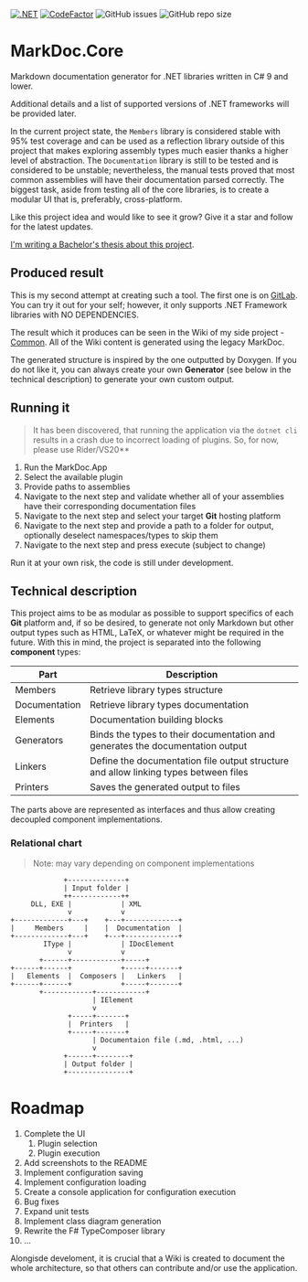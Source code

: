 [![.NET](https://github.com/hailstorm75/MarkDoc.Core/actions/workflows/dot-core.yml/badge.svg)](https://github.com/hailstorm75/MarkDoc.Core/actions/workflows/dot-core.yml) [![CodeFactor](https://www.codefactor.io/repository/github/hailstorm75/markdoc.core/badge)](https://www.codefactor.io/repository/github/hailstorm75/markdoc.core) ![GitHub issues](https://img.shields.io/github/issues/hailstorm75/MarkDoc.Core) ![GitHub repo size](https://img.shields.io/github/repo-size/hailstorm75/MarkDoc.Core)

# MarkDoc.Core
Markdown documentation generator for .NET libraries written in C# 9 and lower.

Additional details and a list of supported versions of .NET frameworks will be provided later.

In the current project state, the `Members` library is considered stable with 95% test coverage and can be used as a reflection library outside of this project that makes exploring assembly types much easier thanks a higher level of abstraction.
The `Documentation` library is still to be tested and is considered to be unstable; nevertheless, the manual tests proved that most common assemblies will have their documentation parsed correctly.
The biggest task, aside from testing all of the core libraries, is to create a modular UI that is, preferably, cross-platform.

Like this project idea and would like to see it grow? Give it a star and follow for the latest updates.

[I'm writing a Bachelor's thesis about this project](https://github.com/hailstorm75/MarkDoc.Thesis).

## Produced result

This is my second attempt at creating such a tool. The first one is on [GitLab](https://gitlab.com/hailstorm75/markdoc). You can try it out for your self; however, it only supports .NET Framework libraries with NO DEPENDENCIES.

The result which it produces can be seen in the Wiki of my side project - [Common](https://gitlab.com/hailstorm75/Common/-/wikis/home). All of the Wiki content is generated using the legacy MarkDoc.

The generated structure is inspired by the one outputted by Doxygen. If you do not like it, you can always create your own **Generator** (see below in the technical description) to generate your own custom output.

## Running it

> It has been discovered, that running the application via the `dotnet cli` results in a crash due to incorrect loading of plugins. So, for now, please use Rider/VS20**

 1. Run the MarkDoc.App
 2. Select the available plugin
 3. Provide paths to assemblies
 4. Navigate to the next step and validate whether all of your assemblies have their corresponding documentation files
 5. Navigate to the next step and select your target **Git** hosting platform
 6. Navigate to the next step and provide a path to a folder for output, optionally deselect namespaces/types to skip them
 7. Navigate to the next step and press execute (subject to change)

Run it at your own risk, the code is still under development.

## Technical description

This project aims to be as modular as possible to support specifics of each **Git** platform and, if so be desired, to generate not only Markdown but other output types such as HTML, LaTeX, or whatever might be required in the future.
With this in mind, the project is separated into the following **component** types:

| Part | Description |
| ---- | ----------- |
| Members | Retrieve library types structure |
| Documentation | Retrieve library types documentation |
| Elements | Documentation building blocks |
| Generators | Binds the types to their documentation and generates the documentation output |
| Linkers | Define the documentation file output structure and allow linking types between files |
| Printers | Saves the generated output to files |

The parts above are represented as interfaces and thus allow creating decoupled component implementations.

### Relational chart

> Note: may vary depending on component implementations

```
             +--------------+
             | Input folder |
             ++------------++
     DLL, EXE |            | XML
              v            v
+-------------+---+    +---+-------------+
|     Members     |    |  Documentation  |
+-------------+---+    +---+-------------+
        IType |            | IDocElement
              v            v
       +------+------------+-----+
+------+------+            +-----+-------+
|   Elements  |  Composers |   Linkers   |
+------+------+            +-----+-------+
       +------------+------------+
                    | IElement
                    v
              +-----+-------+
              |  Printers   |
              +-----+-------+
                    | Documentaion file (.md, .html, ...)
                    v
             +------+--------+
             | Output folder |
             +---------------+

```

# Roadmap

 1. Complete the UI
    1. Plugin selection
    2. Plugin execution
 2. Add screenshots to the README
 3. Implement configuration saving
 4. Implement configuration loading
 5. Create a console application for configuration execution
 6. Bug fixes
 7. Expand unit tests
 8. Implement class diagram generation
 9. Rewrite the F# TypeComposer library
 10. ...

Alongisde develoment, it is crucial that a Wiki is created to document the whole architecture, so that others can contribute and/or use the application.
